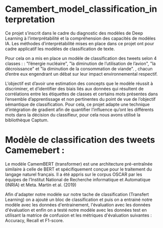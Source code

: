 # Camembert_model_classification_interpretation

Ce projet s’inscrit dans le cadre du diagnostic des modèles de Deep Learning à l’interprétabilité et la compréhension des capacités de modèles IA.
Les méthodes d’interprétabilité mises en place dans ce projet ont pour cadre applicatif les modèles de classification de texte. 



Pour cela on a mis en place un modèle de classification des tweets selon 4 classes : : "l’énergie nucléaire", "la diminution de l’utilisation de l’avion", "la décroissance" et "la diminution de la consommation de viande". , chacun d’entre eux engendrant un débat sur leur impact environnemental respectif.


L’objectif est d’avoir une estimation des concepts que le modèle réussit à discriminer, et d’identifier des biais liés aux données qui résultent de corrélations
entre les étiquettes de classes et certains mots présentes dans l’ensemble d’apprentissage et non pertinentes du point de vue de l’objectif sémantique de classification. Pour cela, ce projet adapte une technique d’intégration de gradient afin de quantifier l’influence qu’ont les différents mots dans la décision du classifieur, pour cela nous avons utilisé la bibliothèque Captum.

# Modèle de classification des tweets Camemebert :

Le modèle CamemBERT (transformer) est une architecture pré-entraînée similaire à celle de BERT et spécifiquement conçue pour le traitement du langage naturel français. Il a été appris sur le corpus OSCAR par les équipes de l’Institut National de Recherche informatique et Automatique (INRIA) et Meta. Martin et al. (2019)

Afin d'adapter notre modèle sur notre tache de classification (Transfert Learning)  on a ajouté un bloc de classification et puis on a entrainé notre modèle avec les données d'entrainement, l'évaluation avec les données d'évaluation et enfin on a testé notre modèle avec les données test en utilisant la matrice de confusion et les métriques d'évaluation suivantes : Accuracy, Recall et F1-score.

